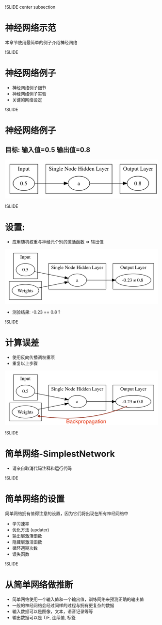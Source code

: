 !SLIDE center subsection

# 神经网络示范


本章节使用最简单的例子介绍神经网络



!SLIDE

# 神经网络例子

* 神经网络例子细节
* 神经网络例子实验
* 关键的网络设定



!SLIDE


# 神经网络例子

## 目标: 输入值=0.5 输出值=0.8

![Simple Network](../resources/SimplestNetwork1.png)


!SLIDE

# 设置:
* 应用随机权重与神经元个别的激活函数 => 输出值

![Simple Network](../resources/SimplestNetwork2.png)

* 测验结果: -0.23 == 0.8 ?

!SLIDE

# 计算误差

* 使用反向传播调权重项
* 重复以上步骤

![Simple Network](../resources/SimplestNetwork2withbackprop.png)

!SLIDE

# 简单网络-SimplestNetwork

* 请亲自取消代码注释和运行代码


!SLIDE

# 简单网络的设置

简单网络拥有值得注意的设置，因为它们将出现在所有神经网络中

* 学习速率
* 优化方法 (updater)
* 输出层激活函数
* 隐藏层激活函数
* 循环週期次数
* 误失函数

!SLIDE

# 从简单网络做推断


* 简单网络使用一个输入值和一个输出值，训练网络来预测正确的输出值
* 一般的神经网络会经过同样的过程与拥有更复杂的数据
* 输入数据可以是图像，文本，语音记录等等
* 输出数据可以是 T/F, 连续值, 标签
